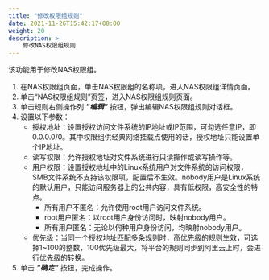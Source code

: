 ```yaml
---
title: "修改权限组规则"
date: 2021-11-26T15:42:17+08:00
weight: 20
description: >
    修改NAS权限组规则
---
```


该功能用于修改NAS权限组。

1. 在NAS权限组页面，单击NAS权限组的名称项，进入NAS权限组详情页面。
2. 单击“NAS权限组规则”页签，进入NAS权限组规则页面。
3. 单击规则右侧操作列 **_"编辑"_** 按钮，弹出编辑NAS权限组规则对话框。
4. 设置以下参数：
    - 授权地址：设置授权访问文件系统的IP地址或IP范围，可勾选任意IP，即0.0.0.0/0。其中权限组供经典网络挂载点使用的话，授权地址只能设置单个IP地址。
    - 读写权限：允许授权地址对文件系统进行只读操作或读写操作等。
    - 用户权限：设置授权地址中的Linux系统用户对文件系统的访问权限，SMB文件系统不支持该权限项，配置后不生效。nobody用户是Linux系统的默认用户，只能访问服务器上的公共内容，具有低权限，高安全性的特点。
        - 所有用户不匿名：允许使用root用户访问文件系统。
        - root用户匿名：以root用户身份访问时，映射nobody用户。
        - 所有用户匿名：无论以何种用户身份访问，均映射nobody用户。
    - 优先级：当同一个授权地址匹配多条规则时，高优先级的规则生效，可选择1~100的整数，100优先级最大，将平台的规则同步到阿里云上时，会进行优先级的转换。
5. 单击 **_"确定"_** 按钮，完成操作。